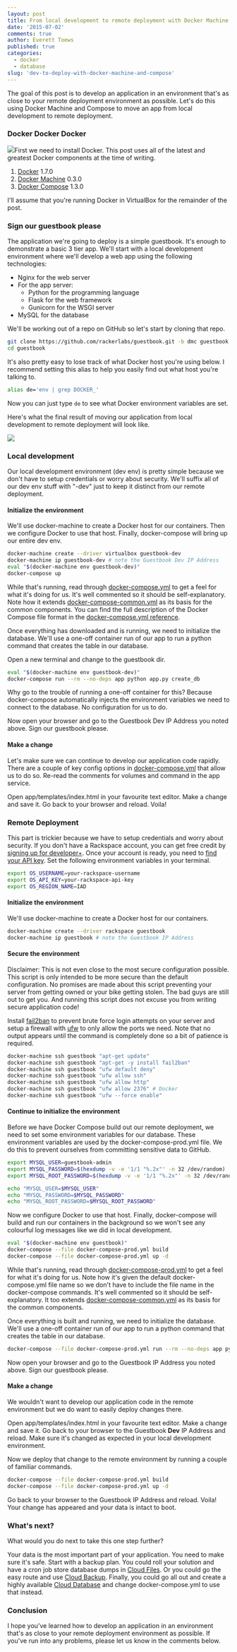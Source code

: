 ```yaml
---
layout: post
title: From local development to remote deployment with Docker Machine and Compose
date: '2015-07-02'
comments: true
author: Everett Toews
published: true
categories:
  - docker
  - database
slug: 'dev-to-deploy-with-docker-machine-and-compose' 
---
```


The goal of this post is to develop an application in an environment that's as close to your remote deployment environment as possible. Let's do this using Docker Machine and Compose to move an app from local development to remote deployment.

<!--more-->

### Docker Docker Docker

<img class="blog-post image-right" src="docker.png"/>First we need to install Docker. This post uses all of the latest and greatest Docker components at the time of writing.

1. [Docker](https://docs.docker.com/installation/) 1.7.0
1. [Docker Machine](https://docs.docker.com/machine/#installation) 0.3.0
1. [Docker Compose](https://docs.docker.com/compose/install/) 1.3.0

I'll assume that you're running Docker in VirtualBox for the remainder of the post.

### Sign our guestbook please

The application we're going to deploy is a simple guestbook. It's enough to demonstrate a basic 3 tier app. We'll start with a local development environment where we'll develop a web app using the following technologies:

* Nginx for the web server
* For the app server:
  * Python for the programming language
  * Flask for the web framework
  * Gunicorn for the WSGI server
* MySQL for the database

We'll be working out of a repo on GitHub so let's start by cloning that repo.

```bash
git clone https://github.com/rackerlabs/guestbook.git -b dmc guestbook
cd guestbook
```

It's also pretty easy to lose track of what Docker host you're using below. I recommend setting this alias to help you easily find out what host you're talking to.

```bash
alias de='env | grep DOCKER_'
```

Now you can just type `de` to see what Docker environment variables are set.

Here's what the final result of moving our application from local development to remote deployment will look like.

<img class="blog-post" src="dmc.png"/>

### Local development

Our local development environment (dev env) is pretty simple because we don't have to setup credentials or worry about security. We'll suffix all of our dev env stuff with "-dev" just to keep it distinct from our remote deployment.

#### Initialize the environment

We'll use docker-machine to create a Docker host for our containers. Then we configure Docker to use that host. Finally, docker-compose will bring up our entire dev env.

```bash
docker-machine create --driver virtualbox guestbook-dev
docker-machine ip guestbook-dev # note the Guestbook Dev IP Address
eval "$(docker-machine env guestbook-dev)"
docker-compose up
```

While that's running, read through [docker-compose.yml](https://github.com/rackerlabs/guestbook/blob/dmc/docker-compose.yml) to get a feel for what it's doing for us. It's well commented so it should be self-explanatory. Note how it extends [docker-compose-common.yml](https://github.com/rackerlabs/guestbook/blob/dmc/docker-compose-common.yml) as its basis for the common components. You can find the full description of the Docker Compose file format in the [docker-compose.yml reference](https://docs.docker.com/compose/yml/).

Once everything has downloaded and is running, we need to initialize the database. We'll use a one-off container run of our app to run a python command that creates the table in our database.

Open a new terminal and change to the guestbook dir.

```bash
eval "$(docker-machine env guestbook-dev)"
docker-compose run --rm --no-deps app python app.py create_db
```

Why go to the trouble of running a one-off container for this? Because docker-compose automatically injects the environment variables we need to connect to the database. No configuration for us to do.

Now open your browser and go to the Guestbook Dev IP Address you noted above. Sign our guestbook please.

#### Make a change

Let's make sure we can continue to develop our application code rapidly. There are a couple of key config options in [docker-compose.yml](https://github.com/rackerlabs/guestbook/blob/dmc/docker-compose.yml) that allow us to do so. Re-read the comments for volumes and command in the app service.

Open app/templates/index.html in your favourite text editor. Make a change and save it. Go back to your browser and reload. Voila!

### Remote Deployment

This part is trickier because we have to setup credentials and worry about security. If you don't have a Rackspace account, you can get free credit by [signing up for developer+](https://developer.rackspace.com/signup/). Once your account is ready, you need to [find your API key](https://support.rackspace.com/how-to/view-and-reset-your-api-key/). Set the following environment variables in your terminal.

```bash
export OS_USERNAME=your-rackspace-username
export OS_API_KEY=your-rackspace-api-key
export OS_REGION_NAME=IAD
```

#### Initialize the environment

We'll use docker-machine to create a Docker host for our containers.

```bash
docker-machine create --driver rackspace guestbook
docker-machine ip guestbook # note the Guestbook IP Address
```

#### Secure the environment

Disclaimer: This is not even close to the most secure configuration possible. This script is only intended to be more secure than the default configuration. No promises are made about this script preventing your server from getting owned or your bike getting stolen. The bad guys are still out to get you. And running this script does not excuse you from writing secure application code!

Install [fail2ban]( https://www.fail2ban.org/) to prevent brute force login attempts on your server and setup a firewall with [ufw](https://help.ubuntu.com/community/UFW) to only allow the ports we need. Note that no output appears until the command is completely done so a bit of patience is required.

```bash
docker-machine ssh guestbook "apt-get update"
docker-machine ssh guestbook "apt-get -y install fail2ban"
docker-machine ssh guestbook "ufw default deny"
docker-machine ssh guestbook "ufw allow ssh"
docker-machine ssh guestbook "ufw allow http"
docker-machine ssh guestbook "ufw allow 2376" # Docker
docker-machine ssh guestbook "ufw --force enable"
```

#### Continue to initialize the environment

Before we have Docker Compose build out our remote deployment, we need to set some environment variables for our database. These environment variables are used by the docker-compose-prod.yml file. We do this to prevent ourselves from committing sensitive data to GitHub.

```bash
export MYSQL_USER=guestbook-admin
export MYSQL_PASSWORD=$(hexdump -v -e '1/1 "%.2x"' -n 32 /dev/random)
export MYSQL_ROOT_PASSWORD=$(hexdump -v -e '1/1 "%.2x"' -n 32 /dev/random)

echo "MYSQL_USER=$MYSQL_USER"
echo "MYSQL_PASSWORD=$MYSQL_PASSWORD"
echo "MYSQL_ROOT_PASSWORD=$MYSQL_ROOT_PASSWORD"
```

Now we configure Docker to use that host. Finally, docker-compose will build and run our containers in the background so we won't see any colourful log messages like we did in local development.

```bash
eval "$(docker-machine env guestbook)"
docker-compose --file docker-compose-prod.yml build
docker-compose --file docker-compose-prod.yml up -d
```

While that's running, read through [docker-compose-prod.yml](https://github.com/rackerlabs/guestbook/blob/dmc/docker-compose-prod.yml) to get a feel for what it's doing for us. Note how it's given the default docker-compose.yml file name so we don't have to include the file name in the docker-compose commands. It's well commented so it should be self-explanatory. It too extends [docker-compose-common.yml](https://github.com/rackerlabs/guestbook/blob/dmc/docker-compose-common.yml) as its basis for the common components.

Once everything is built and running, we need to initialize the database. We'll use a one-off container run of our app to run a python command that creates the table in our database.

```bash
docker-compose --file docker-compose-prod.yml run --rm --no-deps app python app.py create_db
```

Now open your browser and go to the Guestbook IP Address you noted above. Sign our guestbook please.

#### Make a change

We wouldn't want to develop our application code in the remote environment but we do want to easily deploy changes there.

Open app/templates/index.html in your favourite text editor. Make a change and save it. Go back to your browser to the Guestbook **Dev** IP Address and reload. Make sure it's changed as expected in your local development environment.

Now we deploy that change to the remote environment by running a couple of familiar commands.

```bash
docker-compose --file docker-compose-prod.yml build
docker-compose --file docker-compose-prod.yml up -d
```

Go back to your browser to the Guestbook IP Address and reload. Voila! Your change has appeared and your data is intact to boot.

### What's next?

What would you do next to take this one step further?

Your data is the most important part of your application. You need to make sure it's safe. Start with a backup plan. You could roll your solution and have a cron job store database dumps in [Cloud Files](https://www.rackspace.com/cloud/files). Or you could go the easy route and use [Cloud Backup](https://www.rackspace.com/cloud/backup). Finally, you could go all out and create a highly available [Cloud Database](https://www.rackspace.com/cloud/databases) and change docker-compose.yml to use that instead.

### Conclusion

I hope you've learned how to develop an application in an environment that's as close to your remote deployment environment as possible. If you've run into any problems, please let us know in the comments below.
